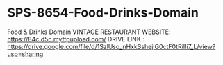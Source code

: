 # SPS-8654-Food-Drinks-Domain
Food &amp; Drinks Domain
VINTAGE RESTAURANT
WEBSITE: https://84c.d5c.myftpupload.com/
DRIVE LINK : https://drive.google.com/file/d/1SzlUso_nHxkSshejlG0ctF0tRiIIi7_L/view?usp=sharing
